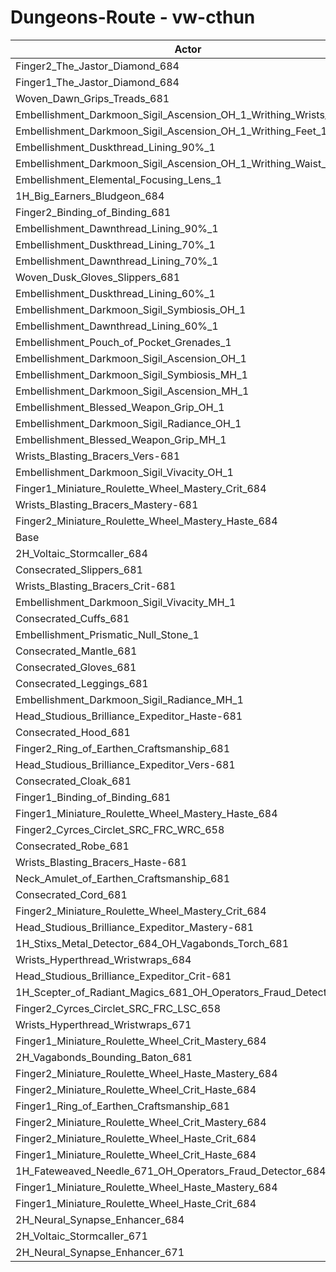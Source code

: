 # Dungeons-Route - vw-cthun
| Actor | DPS | Increase |
|---|:---:|:---:|
|Finger2_The_Jastor_Diamond_684|2955158|1.13%|
|Finger1_The_Jastor_Diamond_684|2949105|0.93%|
|Woven_Dawn_Grips_Treads_681|2948653|0.91%|
|Embellishment_Darkmoon_Sigil_Ascension_OH_1_Writhing_Wrists_1|2944059|0.75%|
|Embellishment_Darkmoon_Sigil_Ascension_OH_1_Writhing_Feet_1|2943904|0.75%|
|Embellishment_Duskthread_Lining_90%_1|2939236|0.59%|
|Embellishment_Darkmoon_Sigil_Ascension_OH_1_Writhing_Waist_1|2939211|0.59%|
|Embellishment_Elemental_Focusing_Lens_1|2938575|0.57%|
|1H_Big_Earners_Bludgeon_684|2937853|0.54%|
|Finger2_Binding_of_Binding_681|2937486|0.53%|
|Embellishment_Dawnthread_Lining_90%_1|2937339|0.52%|
|Embellishment_Duskthread_Lining_70%_1|2934813|0.44%|
|Embellishment_Dawnthread_Lining_70%_1|2933464|0.39%|
|Woven_Dusk_Gloves_Slippers_681|2932946|0.37%|
|Embellishment_Duskthread_Lining_60%_1|2932202|0.35%|
|Embellishment_Darkmoon_Sigil_Symbiosis_OH_1|2932026|0.34%|
|Embellishment_Dawnthread_Lining_60%_1|2931508|0.32%|
|Embellishment_Pouch_of_Pocket_Grenades_1|2931382|0.32%|
|Embellishment_Darkmoon_Sigil_Ascension_OH_1|2930393|0.29%|
|Embellishment_Darkmoon_Sigil_Symbiosis_MH_1|2928488|0.22%|
|Embellishment_Darkmoon_Sigil_Ascension_MH_1|2927598|0.19%|
|Embellishment_Blessed_Weapon_Grip_OH_1|2927096|0.17%|
|Embellishment_Darkmoon_Sigil_Radiance_OH_1|2923845|0.06%|
|Embellishment_Blessed_Weapon_Grip_MH_1|2923782|0.06%|
|Wrists_Blasting_Bracers_Vers-681|2923764|0.06%|
|Embellishment_Darkmoon_Sigil_Vivacity_OH_1|2923543|0.05%|
|Finger1_Miniature_Roulette_Wheel_Mastery_Crit_684|2923448|0.05%|
|Wrists_Blasting_Bracers_Mastery-681|2922955|0.03%|
|Finger2_Miniature_Roulette_Wheel_Mastery_Haste_684|2922170|0.00%|
|Base|2922051|0.00%|
|2H_Voltaic_Stormcaller_684|2921175|-0.03%|
|Consecrated_Slippers_681|2920824|-0.04%|
|Wrists_Blasting_Bracers_Crit-681|2920491|-0.05%|
|Embellishment_Darkmoon_Sigil_Vivacity_MH_1|2920488|-0.05%|
|Consecrated_Cuffs_681|2920471|-0.05%|
|Embellishment_Prismatic_Null_Stone_1|2920398|-0.06%|
|Consecrated_Mantle_681|2920189|-0.06%|
|Consecrated_Gloves_681|2919992|-0.07%|
|Consecrated_Leggings_681|2919834|-0.08%|
|Embellishment_Darkmoon_Sigil_Radiance_MH_1|2919762|-0.08%|
|Head_Studious_Brilliance_Expeditor_Haste-681|2918960|-0.11%|
|Consecrated_Hood_681|2918685|-0.12%|
|Finger2_Ring_of_Earthen_Craftsmanship_681|2918472|-0.12%|
|Head_Studious_Brilliance_Expeditor_Vers-681|2918468|-0.12%|
|Consecrated_Cloak_681|2918444|-0.12%|
|Finger1_Binding_of_Binding_681|2918278|-0.13%|
|Finger1_Miniature_Roulette_Wheel_Mastery_Haste_684|2918197|-0.13%|
|Finger2_Cyrces_Circlet_SRC_FRC_WRC_658|2918168|-0.13%|
|Consecrated_Robe_681|2918159|-0.13%|
|Wrists_Blasting_Bracers_Haste-681|2917918|-0.14%|
|Neck_Amulet_of_Earthen_Craftsmanship_681|2917558|-0.15%|
|Consecrated_Cord_681|2916682|-0.18%|
|Finger2_Miniature_Roulette_Wheel_Mastery_Crit_684|2916590|-0.19%|
|Head_Studious_Brilliance_Expeditor_Mastery-681|2915929|-0.21%|
|1H_Stixs_Metal_Detector_684_OH_Vagabonds_Torch_681|2915463|-0.23%|
|Wrists_Hyperthread_Wristwraps_684|2915000|-0.24%|
|Head_Studious_Brilliance_Expeditor_Crit-681|2912126|-0.34%|
|1H_Scepter_of_Radiant_Magics_681_OH_Operators_Fraud_Detector_684|2911092|-0.38%|
|Finger2_Cyrces_Circlet_SRC_FRC_LSC_658|2908539|-0.46%|
|Wrists_Hyperthread_Wristwraps_671|2906166|-0.54%|
|Finger1_Miniature_Roulette_Wheel_Crit_Mastery_684|2905825|-0.56%|
|2H_Vagabonds_Bounding_Baton_681|2903843|-0.62%|
|Finger2_Miniature_Roulette_Wheel_Haste_Mastery_684|2901763|-0.69%|
|Finger2_Miniature_Roulette_Wheel_Crit_Haste_684|2900008|-0.75%|
|Finger1_Ring_of_Earthen_Craftsmanship_681|2899338|-0.78%|
|Finger2_Miniature_Roulette_Wheel_Crit_Mastery_684|2899159|-0.78%|
|Finger2_Miniature_Roulette_Wheel_Haste_Crit_684|2897438|-0.84%|
|Finger1_Miniature_Roulette_Wheel_Crit_Haste_684|2896114|-0.89%|
|1H_Fateweaved_Needle_671_OH_Operators_Fraud_Detector_684|2888136|-1.16%|
|Finger1_Miniature_Roulette_Wheel_Haste_Mastery_684|2878350|-1.50%|
|Finger1_Miniature_Roulette_Wheel_Haste_Crit_684|2873500|-1.66%|
|2H_Neural_Synapse_Enhancer_684|2856489|-2.24%|
|2H_Voltaic_Stormcaller_671|2843185|-2.70%|
|2H_Neural_Synapse_Enhancer_671|2785720|-4.67%|
